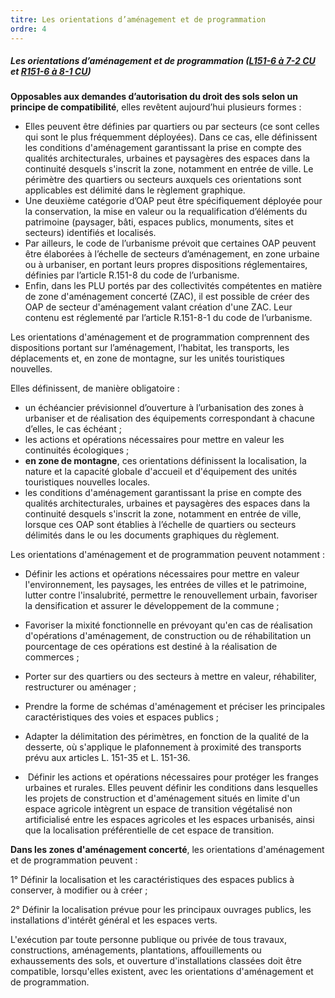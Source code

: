 ```yaml
---
titre: Les orientations d’aménagement et de programmation
ordre: 4
---
```


##### Les orientations d’aménagement et de programmation ([L151-6 à 7-2 CU](https://www.legifrance.gouv.fr/codes/section_lc/LEGITEXT000006074075/LEGISCTA000031211161/#LEGISCTA000031211912) et [R151-6 à 8-1 CU](https://www.legifrance.gouv.fr/codes/section_lc/LEGITEXT000006074075/LEGISCTA000031719991/#LEGISCTA000031720647))

**Opposables aux demandes d’autorisation du droit des sols selon un principe de compatibilité**, elles revêtent aujourd’hui plusieurs formes :

- Elles peuvent être définies par quartiers ou par secteurs (ce sont celles qui sont le plus fréquemment déployées). Dans ce cas, elle définissent les conditions d'aménagement garantissant la prise en compte des qualités architecturales, urbaines et paysagères des espaces dans la continuité desquels s'inscrit la zone, notamment en entrée de ville. Le périmètre des quartiers ou secteurs auxquels ces orientations sont applicables est délimité dans le règlement graphique.
- Une deuxième catégorie d’OAP peut être spécifiquement déployée pour la conservation, la mise en valeur ou la requalification d’éléments du patrimoine (paysager, bâti, espaces publics, monuments, sites et secteurs) identifiés et localisés.
- Par ailleurs, le code de l’urbanisme prévoit que certaines OAP peuvent être élaborées à l’échelle de secteurs d’aménagement, en zone urbaine ou à urbaniser, en portant leurs propres dispositions réglementaires, définies par l’article R.151-8 du code de l’urbanisme. 
- Enfin, dans les PLU portés par des collectivités compétentes en matière de zone d'aménagement concerté (ZAC), il est possible de créer des OAP de secteur d'aménagement valant création d'une ZAC. Leur contenu est réglementé par l’article R.151-8-1 du code de l’urbanisme.

Les orientations d'aménagement et de programmation comprennent des dispositions portant sur l’aménagement, l’habitat, les transports, les déplacements et, en zone de montagne, sur les unités touristiques nouvelles. 

Elles définissent, de manière obligatoire :
- un échéancier prévisionnel d’ouverture à l’urbanisation des zones à urbaniser et de réalisation des équipements correspondant à chacune d’elles, le cas échéant ;
-  les actions et opérations nécessaires pour mettre en valeur les continuités écologiques ;
- **en zone de montagne**, ces orientations définissent la localisation, la nature et la capacité globale d'accueil et d'équipement des unités touristiques nouvelles locales.
- les conditions d'aménagement garantissant la prise en compte des qualités architecturales, urbaines et paysagères des espaces dans la continuité desquels s'inscrit la zone, notamment en entrée de ville, lorsque ces OAP sont établies à l’échelle de quartiers ou secteurs délimités dans le ou les documents graphiques du règlement.

Les orientations d'aménagement et de programmation peuvent notamment :

- Définir les actions et opérations nécessaires pour mettre en valeur l'environnement, les paysages, les entrées de villes et le patrimoine, lutter contre l'insalubrité, permettre le renouvellement urbain, favoriser la densification et assurer le développement de la commune ;

- Favoriser la mixité fonctionnelle en prévoyant qu'en cas de réalisation d'opérations d'aménagement, de construction ou de réhabilitation un pourcentage de ces opérations est destiné à la réalisation de commerces ;

- Porter sur des quartiers ou des secteurs à mettre en valeur, réhabiliter, restructurer ou aménager ;

-  Prendre la forme de schémas d'aménagement et préciser les principales caractéristiques des voies et espaces publics ;

- Adapter la délimitation des périmètres, en fonction de la qualité de la desserte, où s'applique le plafonnement à proximité des transports prévu aux articles L. 151-35 et L. 151-36.
-  Définir les actions et opérations nécessaires pour protéger les franges urbaines et rurales. Elles peuvent définir les conditions dans lesquelles les projets de construction et d'aménagement situés en limite d'un espace agricole intègrent un espace de transition végétalisé non artificialisé entre les espaces agricoles et les espaces urbanisés, ainsi que la localisation préférentielle de cet espace de transition.



**Dans les zones d'aménagement concerté**, les orientations d'aménagement et de programmation peuvent :

1° Définir la localisation et les caractéristiques des espaces publics à conserver, à modifier ou à créer ;

2° Définir la localisation prévue pour les principaux ouvrages publics, les installations d'intérêt général et les espaces verts.

L'exécution par toute personne publique ou privée de tous travaux, constructions, aménagements, plantations, affouillements ou exhaussements des sols, et ouverture d'installations classées doit être compatible, lorsqu'elles existent, avec les orientations d'aménagement et de programmation.
